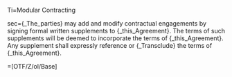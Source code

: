 Ti=Modular Contracting

sec={_The_parties} may add and modify contractual engagements by signing formal written supplements to {_this_Agreement}.  The terms of such supplements will be deemed to incorporate the terms of {_this_Agreement}.  Any supplement shall expressly reference or {_Transclude} the terms of {_this_Agreement}.

=[OTF/Z/ol/Base]
